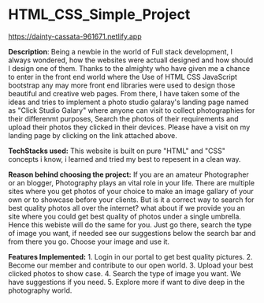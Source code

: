 # HTML_CSS_Simple_Project

https://dainty-cassata-961671.netlify.app

**Description**: Being a newbie in the world of Full stack development, I always wondered, how the websites were actuall designed and how should I design one of them.
Thanks to the almighty who have given me a chance to enter in the front end world where the Use of HTML CSS JavaScript bootstrap any may more front end libraries were used to design those beautiful and creative web pages. From there, I have taken some of the ideas and tries to implement a photo studio galaray's landing page named as "Click Studio Galary" where anyone can visit to collect photographies for their differenmt purposes, Search the photos of their requirements and upload their photos they clicked in their devices. Please have a visit on my landing page by clicking on the link attached above.

**TechStacks used:** This website is built on pure "HTML" and "CSS" concepts i know, i learned and tried my best to repesent in a clean way.

**Reason behind choosing the project:** If you are an amateur Photographer or an blogger, Photography plays an vital role in your life. There are multiple sites where you get photos of your choice to make an image gallary of your own or to showcase before your clients. But is it a correct way to search for best quality photos all over the internet? what about if we provide you an site where you could get best quality of photos under a single umbrella. Hence this webiste will do the same for you. Just go there, search the type of image you want, if needed see our suggestions  below the search bar and from there you go. Choose your image and use it.

**Features Implemented:** 1. Login in our portal to get best quality pictures.
                          2. Become our member and contribute to our open world.
                          3. Upload your best clicked photos to show case.
                          4. Search the type of image you want. We have suggestions if you need.
                          5. Explore more if want to dive deep in the photography world.
